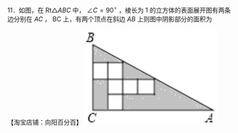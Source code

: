 11．如图，在 $\mathrm { R t } \triangle A B C$ 中， $\angle C = 9 0 ^ { \circ }$ ，棱长为 1 的立方体的表面展开图有两条边分别在 $A C$ ， BC 上，有两个顶点在斜边 $A B$ 上则图中阴影部分的面积为

【淘宝店铺：向阳百分百】
![](<../../qs_image_DB/专题1-2_一文吃透相似三角形12个模型·共14类题型（解析版）/a320c411055656170ac7ac3ebda56e7a3d1cc43ff4eb8b443c805895684bb05b.jpg>)
